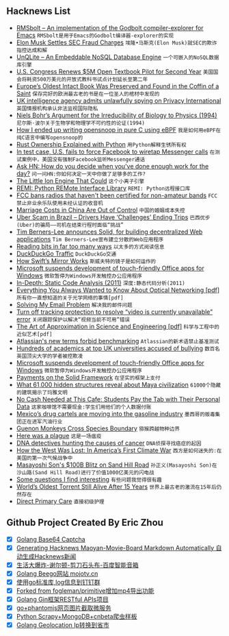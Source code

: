 ## Hacknews List


- [RMSbolt – An implementation of the Godbolt compiler-explorer for Emacs](https://gitlab.com/jgkamat/rmsbolt)  `RMSbolt是用于Emacs的Godbolt编译器-explorer的实现`
- [Elon Musk Settles SEC Fraud Charges](https://www.sec.gov/news/press-release/2018-226)  `埃隆•马斯克(Elon Musk)就SEC的欺诈指控达成和解`
- [UnQLite – An Embeddable NoSQL Database Engine](https://unqlite.org/)  `一个可嵌入的NoSQL数据库引擎`
- [U.S. Congress Renews $5M Open Textbook Pilot for Second Year](https://sparcopen.org/news/2018/open-textbooks-pilot-fy19/)  `美国国会将耗资500万美元的开放式教科书试点计划延长至第二年`
- [Europe’s Oldest Intact Book Was Preserved and Found in the Coffin of a Saint](http://www.openculture.com/2018/09/europes-oldest-intact-book-preserved-found-coffin-saint.html)  `保存完好的欧洲最古老的书是在一位圣人的棺材中发现的`
- [UK intelligence agency admits unlawfully spying on Privacy International](https://privacyinternational.org/press-release/2283/press-release-uk-intelligence-agency-admits-unlawfully-spying-privacy)  `英国情报机构承认非法监视国际隐私`
- [Niels Bohr’s Argument for the Irreducibility of Biology to Physics (1994)](https://link.springer.com/chapter/10.1007/978-94-015-8106-6_10)  `尼尔斯·波尔关于生物学和物理学不可约性的论证(1994)`
- [How I ended up writing opensnoop in pure C using eBPF](https://bolinfest.github.io/opensnoop-native/)  `我是如何用eBPF在纯C语言中编写opensnoop的`
- [Rust Ownership Explained with Python](https://paulkernfeld.com/2018/09/16/ownership-explained-with-python.html#)  `用Python解释生锈所有权`
- [In test case, U.S. fails to force Facebook to wiretap Messenger calls](https://www.reuters.com/article/us-facebook-encryption-exclusive/exclusive-in-test-case-u-s-fails-to-force-facebook-to-wiretap-messenger-calls-sources-idUSKCN1M82K1)  `在测试案例中，美国没有强制Facebook监听Messenger通话`
- [Ask HN: How do you decide when you&#39;ve done enough work for the day?](item?id=18103640)  `问一问HN:你如何决定一天中你做了足够多的工作?`
- [The Little Ion Engine That Could](https://www.bloomberg.com/news/features/2018-07-26/ion-engine-startup-wants-to-change-the-economics-of-earth-orbit)  `这个小离子引擎`
- [REMI: Python REMote Interface Library](https://github.com/dddomodossola/remi)  `REMI: Python远程接口库`
- [FCC bans radios that haven&#39;t been certified for non-amateur bands](https://medium.com/@lucky225/fcc-back-peddles-all-transceivers-capable-of-transmitting-on-frequencies-that-require-40377a3722c5)  `FCC禁止非业余乐队使用未经认证的收音机`
- [Marriage Costs in China Are Out of Control](https://www.bloomberg.com/view/articles/2018-09-29/why-marriage-costs-in-china-are-out-of-control)  `中国的婚姻成本失控`
- [Uber Scam in Brazil – Drivers Have ‘Challenges’ Ending Trips](https://loyaltylobby.com/2018/09/28/uber-scam-in-brazil-drivers-have-challenges-ending-trips/?omhide=true)  `巴西优步(Uber)的骗局——司机在结束行程时面临“挑战”`
- [Tim Berners-Lee announces Solid, for building decentralized Web applications](https://solid.inrupt.com/)  `Tim Berners-Lee宣布建立分散的Web应用程序`
- [Reading bits in far too many ways](https://fgiesen.wordpress.com/2018/09/27/reading-bits-in-far-too-many-ways-part-3/)  `以太多的方式阅读信息`
- [DuckDuckGo Traffic](https://duckduckgo.com/traffic)  `DuckDuckGo交通`
- [How Swift’s Mirror Works](https://swift.org/blog/how-mirror-works/)  `斯威夫特的镜子是如何运作的`
- [Microsoft suspends development of touch-friendly Office apps for Windows](https://arstechnica.com/?p=1384427)  `微软暂停为Windows开发触控办公应用程序`
- [In-Depth: Static Code Analysis (2011)](https://www.gamasutra.com/view/news/128836/InDepth_Static_Code_Analysis.php)  `深度:静态代码分析(2011)`
- [Everything You Always Wanted to Know About Optical Networking [pdf]](https://www.nanog.org/sites/default/files/Steenbergen.Everything_You_Need.pdf)  `所有你一直想知道的关于光学网络的事情[pdf]`
- [Solving My Email Problem](http://blog.nawaz.org/posts/2018/Sep/solving-my-email-problem/)  `解决我的邮件问题`
- [Turn off tracking protection to resolve “video is currently unavailable” error](https://cbsi.secure.force.com/CBSi/ViewArticle_allaccess?popup=true&amp;aId=kA00L000000Hfaq&amp;categories=CBS_Entertainment%3AAll_Access&amp;template=template_cbsvod&amp;referer=cbs.com/vod&amp;data=&amp;cfs=SFS_FT)  `关闭跟踪保护以解决“视频当前不可用”错误`
- [The Art of Approximation in Science and Engineering [pdf]](http://web.mit.edu/6.055/book/book-draft.pdf)  `科学与工程中的近似艺术[pdf]`
- [Atlassian&#39;s new terms forbid benchmarking](https://community.developer.atlassian.com/t/about-the-new-software-terms-scent-of-intel-re-performance/24041)  `Atlassian的新术语禁止基准测试`
- [Hundreds of academics at top UK universities accused of bullying](https://www.theguardian.com/education/2018/sep/28/academics-uk-universities-accused-bullying-students-colleagues)  `数百名英国顶尖大学的学者被控欺凌`
- [Microsoft suspends development of touch-friendly Office apps for Windows](https://arstechnica.com/gadgets/2018/09/microsoft-suspends-development-of-touch-friendly-office-apps-for-windows/)  `微软暂停为Windows开发触控办公应用程序`
- [Payments on the Solid Framework](https://docs.solidpay.org/)  `在坚实的框架上支付`
- [What 61,000 hidden structures reveal about Maya civilization](https://arstechnica.com/science/2018/09/what-61000-hidden-structures-reveal-about-maya-civilization/)  `61000个隐藏的建筑揭示了玛雅文明`
- [No Cash Needed at This Cafe: Students Pay the Tab with Their Personal Data](https://www.npr.org/sections/thesalt/2018/09/29/643386327/no-cash-needed-at-this-cafe-students-pay-the-tab-with-their-personal-data)  `这家咖啡馆不需要现金:学生们用他们的个人数据付账`
- [Mexico’s drug cartels are moving into the gasoline industry](https://www.rollingstone.com/culture/culture-features/drug-war-mexico-gas-oil-cartel-717563/)  `墨西哥的贩毒集团正在进军汽油行业`
- [Guenon Monkeys Cross Species Boundary](https://leakeyfoundation.org/guenon-monkeys-cross-species-boundary/)  `猕猴跨越物种边界`
- [Here was a plague](https://www.lrb.co.uk/v40/n18/tom-crewe/here-was-a-plague)  `这是一场瘟疫`
- [DNA detectives hunting the causes of cancer](https://mosaicscience.com/story/dna-detectives-cancer-genomics-mutational-signatures-mutographs)  `DNA侦探寻找癌症的起因`
- [How the West Was Lost: In America’s First Climate War](https://www.theatlantic.com/ideas/archive/2018/09/how-the-west-was-lost/569365/?single_page=true)  `西方是如何迷失的:在美国的第一次气候战争中`
- [Masayoshi Son&#39;s $100B Blitz on Sand Hill Road](https://www.bloomberg.com/news/features/2018-09-27/masayoshi-son-softbank-and-the-100-billion-blitz-on-sand-hill-road)  `孙正义(Masayoshi Son)在沙山路(Sand Hill Road)进行了价值1000亿美元的闪电战`
- [Some questions I find interesting](https://patrickcollison.com/questions)  `有些问题我觉得很有趣`
- [World’s Oldest Torrent Still Alive After 15 Years](https://torrentfreak.com/worlds-oldest-torrent-still-alive-after-15-years-180929/)  `世界上最古老的激流在15年后仍然存在`
- [Direct Primary Care](https://srconstantin.wordpress.com/2018/09/25/direct-primary-care/)  `直接初级护理`

## Github Project Created By Eric Zhou

- [x] [Golang Base64 Captcha](https://github.com/mojocn/base64Captcha)
- [x] [Generating Hacknews Maoyan-Movie-Board Markdown Automatically 自动生成Hacknews新闻](https://github.com/dejavuzhou/md-genie)
- [x] [生活大爆炸-谢尔顿-剪刀石头布-百度智能音箱](https://github.com/mojocn/dueros-bang-game)
- [x] [Golang Beego网站 mojotv.cn](https://github.com/mojocn/www.mojotv.cn)
- [x] [使用go标准库,log信息到钉钉群](https://github.com/mojocn/dooger)
- [x] [Forked from fogleman/primitive增加mp4导出功能](https://github.com/mojocn/primitive)
- [x] [Golang Gin框架RESTful APIs项目](https://github.com/JJJJJJJerk/ezier-golang-web-api-framework)
- [x] [go+phantomjs网页图片截取微服务](https://github.com/mojocn/screen_shot)
- [x] [Python Scrapy+MongoDB+cnbeta爬虫样板](https://github.com/mojocn/scrapy_mongodb_boilerplate_cnbeta)
- [x] [Golang Geolocation Ip转换到省市](https://github.com/mojocn/ip2location)
